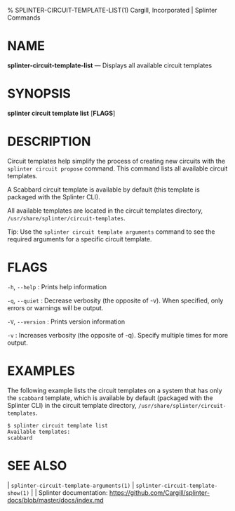 % SPLINTER-CIRCUIT-TEMPLATE-LIST(1) Cargill, Incorporated | Splinter Commands
<!--
  Copyright 2018-2020 Cargill Incorporated
  Licensed under Creative Commons Attribution 4.0 International License
  https://creativecommons.org/licenses/by/4.0/
-->

NAME
====

**splinter-circuit-template-list** — Displays all available circuit templates

SYNOPSIS
========
**splinter circuit template list** \[**FLAGS**\]

DESCRIPTION
===========
Circuit templates help simplify the process of creating new circuits with the
`splinter circuit propose` command. This command lists all available circuit
templates.

A Scabbard circuit template is available by default (this template is packaged
with the Splinter CLI).

All available templates are located in the circuit templates directory,
`/usr/share/splinter/circuit-templates`.

Tip: Use the `splinter circuit template arguments` command to see the required
arguments for a specific circuit template.

FLAGS
=====
`-h`, `--help`
: Prints help information

`-q`, `--quiet`
: Decrease verbosity (the opposite of -v). When specified, only errors or
  warnings will be output.

`-V`, `--version`
: Prints version information

`-v`
: Increases verbosity (the opposite of -q). Specify multiple times for more
  output.

EXAMPLES
========
The following example lists the circuit templates on a system that has only the
`scabbard` template, which is available by default (packaged with the Splinter CLI)
in the circuit template directory, `/usr/share/splinter/circuit-templates`.

```
$ splinter circuit template list
Available templates:
scabbard
```

SEE ALSO
========
| `splinter-circuit-template-arguments(1)`
| `splinter-circuit-template-show(1)`
|
| Splinter documentation: https://github.com/Cargill/splinter-docs/blob/master/docs/index.md
